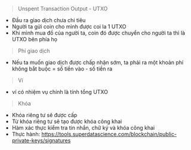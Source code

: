 > Unspent Transaction Output - UTXO
- Đầu ra giao dịch chưa chi tiêu
- Người ta gửi coin cho mình được coi la 1 UTXO
- Khi mình mua đồ của người ta, coin đó được chuyển cho người ta thì là UTXO bên phía họ

> Phí giao dịch 
- Nếu ta muốn giao dịch được chấp nhận sớm, ta phải ra một khoản phí không bắt buộc = số tiền vào - số tiền ra

> Ví
- ví có nhiệm vụ chính là tính tổng UTXO

> Khóa 
- Khóa riêng tư sẽ được cấp
- Từ khóa riêng tư sẽ tạo được khóa công khai
- Hàm xác thực kiểm tra tin nhắn, chữ ký và khóa công khai
- Thực hành: https://tools.superdatascience.com/blockchain/public-private-keys/signatures

